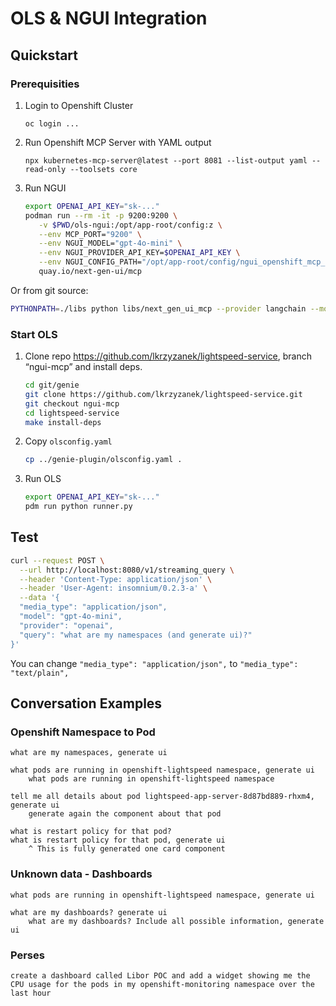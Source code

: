 # OLS & NGUI Integration

## Quickstart

### Prerequisities

1. Login to Openshift Cluster

    `oc login ...`

2. Run Openshift MCP Server with YAML output

    `npx kubernetes-mcp-server@latest --port 8081 --list-output yaml --read-only --toolsets core`

3. Run NGUI

   ```sh
   export OPENAI_API_KEY="sk-..."
   podman run --rm -it -p 9200:9200 \
      -v $PWD/ols-ngui:/opt/app-root/config:z \
      --env MCP_PORT="9200" \
      --env NGUI_MODEL="gpt-4o-mini" \
      --env NGUI_PROVIDER_API_KEY=$OPENAI_API_KEY \
      --env NGUI_CONFIG_PATH="/opt/app-root/config/ngui_openshift_mcp_config.yaml" \
      quay.io/next-gen-ui/mcp
   ``` 

Or from git source:
    
```sh
PYTHONPATH=./libs python libs/next_gen_ui_mcp --provider langchain --model gpt-4o-mini  --port 9200 --transport streamable-http --config-path /Users/lkrzyzan/git/genie/genie-plugin/ols-ngui/ngui_openshift_mcp_config.yaml
```

### Start OLS

1. Clone repo https://github.com/lkrzyzanek/lightspeed-service, branch “ngui-mcp” and install deps.

    ```sh
    cd git/genie
    git clone https://github.com/lkrzyzanek/lightspeed-service.git
    git checkout ngui-mcp
    cd lightspeed-service
    make install-deps 
    ```

2. Copy `olsconfig.yaml`

    ```sh
    cp ../genie-plugin/olsconfig.yaml .
    ```

3. Run OLS

    ```sh
    export OPENAI_API_KEY="sk-..."
    pdm run python runner.py
    ```

## Test

```sh
curl --request POST \
  --url http://localhost:8080/v1/streaming_query \
  --header 'Content-Type: application/json' \
  --header 'User-Agent: insomnium/0.2.3-a' \
  --data '{
  "media_type": "application/json",
  "model": "gpt-4o-mini",
  "provider": "openai",
  "query": "what are my namespaces (and generate ui)?"
}'
```

You can change `"media_type": "application/json",` to `"media_type": "text/plain",`


## Conversation Examples

### Openshift Namespace to Pod

```
what are my namespaces, generate ui

what pods are running in openshift-lightspeed namespace, generate ui
    what pods are running in openshift-lightspeed namespace

tell me all details about pod lightspeed-app-server-8d87bd889-rhxm4, generate ui
	generate again the component about that pod

what is restart policy for that pod?
what is restart policy for that pod, generate ui
    ^ This is fully generated one card component
```

### Unknown data - Dashboards

```
what pods are running in openshift-lightspeed namespace, generate ui

what are my dashboards? generate ui
	what are my dashboards? Include all possible information, generate ui
```

### Perses

```
create a dashboard called Libor POC and add a widget showing me the CPU usage for the pods in my openshift-monitoring namespace over the last hour
```